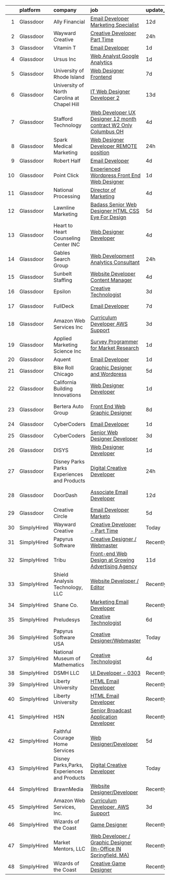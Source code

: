 

|    | platform    | company                                      | job                                                                                                                                                                                                                                                                                                                                                                                                                                                                                                                                                                                                                                                                                                                                                                                                                                                                                                                                                                                                                                                                                                                                                                                                                                                                                                                                                                 | update_time   | location             |
|---:|:------------|:---------------------------------------------|:--------------------------------------------------------------------------------------------------------------------------------------------------------------------------------------------------------------------------------------------------------------------------------------------------------------------------------------------------------------------------------------------------------------------------------------------------------------------------------------------------------------------------------------------------------------------------------------------------------------------------------------------------------------------------------------------------------------------------------------------------------------------------------------------------------------------------------------------------------------------------------------------------------------------------------------------------------------------------------------------------------------------------------------------------------------------------------------------------------------------------------------------------------------------------------------------------------------------------------------------------------------------------------------------------------------------------------------------------------------------|:--------------|:---------------------|
|  1 | Glassdoor   | Ally Financial                               | [Email Developer   Marketing Specialist](https://www.glassdoor.com/partner/jobListing.htm?pos=118&ao=1110586&s=58&guid=000001818a29f4aba1cc19c932f624c8&src=GD_JOB_AD&t=SR&vt=w&cs=1_0b04945b&cb=1655880414801&jobListingId=1007929446076&cpc=F41FEAB56D215062&jrtk=3-0-1g652jt6cih4h801-1g652jt6pii1f800-29820346dd997931--6NYlbfkN0DJ5QQ_XkAtnGD7OtNJBPWnMWX0-0yeBIg3SyIy7sPtwbzsSHHn3ObDFBkKUa5OGl_rH17HhYgR9Gptulm-ttQ5sWWID-KAK-5q9F0uxR2glVSB77nx2jM23swHH61G1nm1erLSUAyn4dD4pmVk9I6K6UeY16j-lLw7lNSKSPbyCVWtNidleopZYVx5QJu6O-TUtmY67P8ur46rhFBY66Mlt5q3iwTdefb_TlGzLQ94hmamlslKcAoYqz-r9C3BRUyqliuhVGvUs4emmtMxRc43sNd-RrSNh1Jnc74GPAxI5oMcMDAXQ5-1SxC_L-fMZlcLd_OOyaRiqT6apoHRrl_27jh3ntLp0psaT3TMKJeQmr4Ap9-85sDltxPjfsGThPWb2Nn7dv5KtOpuwwJJPbOSUoEyBhuG2n0gvgsDsvRYi7H0TXB1H7NLHVzoX3Noqk2s9aURkA7UYlQjn-M_de7QC-VK8842H13hKtylq6FrJonxafeeW_zeFbyW7anQdTs%3D)                                                                                                                                                                                                                                                                                                                                                                                                                                                                                          | 12d           | Charlotte, NC        |
|  2 | Glassdoor   | Wayward Creative                             | [Creative Developer   Part Time](https://www.glassdoor.com/partner/jobListing.htm?pos=127&ao=1136043&s=58&guid=000001818a29f4aba1cc19c932f624c8&src=GD_JOB_AD&t=SR&vt=w&ea=1&cs=1_33835494&cb=1655880414803&jobListingId=1007955167727&jrtk=3-0-1g652jt6cih4h801-1g652jt6pii1f800-7112ac8b51489fde-)                                                                                                                                                                                                                                                                                                                                                                                                                                                                                                                                                                                                                                                                                                                                                                                                                                                                                                                                                                                                                                                                | 24h           | Remote               |
|  3 | Glassdoor   | Vitamin T                                    | [Email Developer](https://www.glassdoor.com/partner/jobListing.htm?pos=124&ao=1110586&s=58&guid=000001818a29f4aba1cc19c932f624c8&src=GD_JOB_AD&t=SR&vt=w&cs=1_d0d3a183&cb=1655880414802&jobListingId=1007952398975&cpc=F41FEAB56D215062&jrtk=3-0-1g652jt6cih4h801-1g652jt6pii1f800-c729f998c69f5acf--6NYlbfkN0DMrcEu7yrtATojKJA7cEzGQ3FdRGWLh0CZQInL4ECGI6k5tN82kdM0cJmh4vC7GggIqKZJOfkwr433VNJt7GeWnC2UmIhTFRbn-81zrayaPj-ukgC7L8r_jt5s0QL6z1MXrzLoijGyMRwJC52lcfuzmJIElBwsfqaUsuDAvkNyZ_4V6RdLFojMABTGNfiti4LSpqaCvRs6yHEPrA_D2Z9sBiZgpYHQBqbEuTA-3XxP9KgQ9gKkfR7V-LDfIDXyqrmbiLZL05b-sPPjJ1_0vj40FtKj78Ya0RTkXtBp6O2Fw5VZhkkSeMlvaq2v2J-wnifwE9fmmfuOhlBBo0ECxPUJDcl5GkFL1MH77gI1kWoQxw4gEMP2bwCXsRFpjzxZDEBQjCOLO4ZRwLSkZBAD7u6XtenCZG4r68phurcueYnw-BNE8LWazEdoLAu5YmA6tRdWyGVO7EK8sBYiwfSDXokX)                                                                                                                                                                                                                                                                                                                                                                                                                                                                                                                                                               | 1d            | Dallas, TX           |
|  4 | Glassdoor   | Ursus  Inc                                   | [Web Analyst  Google Analytics ](https://www.glassdoor.com/partner/jobListing.htm?pos=122&ao=1110586&s=58&guid=000001818a29f4aba1cc19c932f624c8&src=GD_JOB_AD&t=SR&vt=w&ea=1&cs=1_f88cbd36&cb=1655880414802&jobListingId=1007952301079&cpc=F41FEAB56D215062&jrtk=3-0-1g652jt6cih4h801-1g652jt6pii1f800-e6d6c6ea78d871b1--6NYlbfkN0CT8vBT9H5mqECx2dfLV_FONLPDKpIRssxVwtj05Tmm4rA5I0VNOPdM1oYsK66ov5rfnjfgAZTug3FSoRUgs8AlZRo16FKRx8MT3kJUBuE0310ifLkyDMtikUAZqK16-ABzaCLAe8FGyICmgKWFc4lXygRsDSIin6PcAbZa7eOZc0kksVA3X19FKAcbWU9LIdMP01raEjuSCBAOhpsfRBSVpvs9WwXdI2_0D_eutKKxVr1WGUNS-boWNjn6TsxlehNSeyxC80q-Q-98zk3c3_V5mgyVn9SwdJgocjO-VYTwVIsObXQAbDci-AoEKBeCQ_qtuz1cDfRfgDpS8BtuwMtQ74dVn-8FwlJK577HcL8zrdtxymBavvVEKYSJCz9uozSWW7eoz1COM5wVJtTYzgSoKpDqUZdzNbpdw6K-8OyNvlc08uTARQUNm-_hxY30axj-5RQB1zG_i_ujE7b_kLqRUfMQ2VXIIH12bpKWPV9zUjRlNfH0BlPGqzDBaF_SszSJ6Dx3WfEeXoASw73Tql7oqOV8YOMLnH27IhBzUFKRMeSvq7r42iAMVgoV9IE6RaWf6FMz-WhNyrvMMWZQgHbj1GwNhc3G6MMCLKwTZ_ToQDccGGfmPqejYEWNqkLjmRsn5xp_Gvlv7bg1iZ4JQ4TzwCist6zn-9XQ6Q1bcMTKBDQYbRzCflX2lRd8qLC3VPxgS9VZ6lXhVw%3D%3D)                                                                                                                                                                                                                                                                               | 1d            | Tigard, OR           |
|  5 | Glassdoor   | University of Rhode Island                   | [Web Designer   Frontend](https://www.glassdoor.com/partner/jobListing.htm?pos=109&ao=1110586&s=58&guid=000001818a29f4aba1cc19c932f624c8&src=GD_JOB_AD&t=SR&vt=w&cs=1_50c67002&cb=1655880414800&jobListingId=1007939185950&cpc=D5E11A5BC695825F&jrtk=3-0-1g652jt6cih4h801-1g652jt6pii1f800-cec50dc6a3bfc729--6NYlbfkN0AqMLPTf4MGsUN8huRgi1zVnsM5rlBPqqz_2kyggCnnEqSYAGTW27u8HQM9tTc-lWz9t1-fnXZk25rY03sh_QIMP7trI6ET8mKC5HvNDX3e5v_xhdFfZsSmyN9xYje89TX9CQi_CFkn8M6INuA3IeVoMn9iSqU1XmIfsehcceIlI4VgfP8lpeCTemLeknG_njA4Wfv10wbP6zdvKHi9_CL-KyagpH6KfjL72cJ17iVCFCIbVTU2mb36shXGXnJUyL3B7z5_vh2TYmAN86cyzWOF_oYNTx9j0nFTObjiMGa1cQs3RqgbQvyb407JTreVqrn9-BNSYxmEbNT4b5QxNBKgLclnHxBhxbhRCBiDsluBM8BA-ewSjFDVfF5lYofTUSOhtKt67cBq3rEsNLo3DbvU6l5IYExABOuIhjfhM7JyRH5L2pdstp67aQPrgckPMvfa09Xv3DApA7vmkTZ9atuH8SIp6_pdM0og3g6gWH4QOrBpK6o4Jv_R5kNI-zt1WDDXBp7wHdNN6p6gDh_qFLs28h9V6IN-RTI%3D)                                                                                                                                                                                                                                                                                                                                                                                                                                                                         | 7d            | Kingston, RI         |
|  6 | Glassdoor   | University of North Carolina at Chapel Hill  | [IT Web Designer Developer   2](https://www.glassdoor.com/partner/jobListing.htm?pos=101&ao=1110586&s=58&guid=000001818a29f4aba1cc19c932f624c8&src=GD_JOB_AD&t=SR&vt=w&cs=1_6a8a679a&cb=1655880414799&jobListingId=1007926510715&cpc=3AA3C13EDDBAE8D2&jrtk=3-0-1g652jt6cih4h801-1g652jt6pii1f800-dc4de7e3e5a1170f--6NYlbfkN0DZXVBpSXCdgMypQ9aqk8D_ojzl6xhD2Y5ENTmf4dD2Z6I4uDB2gHb7zbR8rKTYuLiPyGuZghC38etFof_SAqUXxsZb2cWt2I9s1y6qq-sHqNORLZoaEdDWkLmmcn2BQ5BF3-yPzAExKm0t7JL2RThCsi2Exq4OL92e9I5Vhqu4l2Zm-4IC7rRDI8yciuJ2ozwLMVho3PLIF0-8wPJ5Ieto8rpaYyPWrVDspLec9rd7p5R0WGB9mwbIjfLQ4bgp72mf3IVdMhZ3WDSr8Avvd3mJJrH-jrQ9p1oKPs_-Q_ocOBw7dHyYlZyDADHyHsB_BXuaz6h5PMVBCbXa_FdKH_AMURrXsBpX11joHIcjpkqpZeS5c19t7VePRADaYS87JaWNolvwmht5Ft_5iduUvUS1HklIsMOxYTthF_mH6U2PqvEizrjswzTzHPcacx30yhbzrrD7tjBbnBfoiLXncwaB)                                                                                                                                                                                                                                                                                                                                                                                                                                                                                                                                                 | 13d           | Chapel Hill, NC      |
|  7 | Glassdoor   | Stafford Technology                          | [Web Developer UX Designer   12 month contract   W2 Only   Columbus  OH](https://www.glassdoor.com/partner/jobListing.htm?pos=126&ao=1110586&s=58&guid=000001818a29f4aba1cc19c932f624c8&src=GD_JOB_AD&t=SR&vt=w&ea=1&cs=1_6d205401&cb=1655880414803&jobListingId=1007947347179&cpc=47CFDC01B3F81FAC&jrtk=3-0-1g652jt6cih4h801-1g652jt6pii1f800-ad225fb9070cb046--6NYlbfkN0Dh8yKYC7BtZqCs9O06EjIceWgqnuO8KhgnlZL1JbrNEHyUzea-VWsO4AwzTdDq9ocuSSmR5orjb0rWfU3ZPzwpzRs3eLVZ1ZHqSlfoeBekfIjeJXTG4uqnCLvRs18qXdKPSiP8Osofw6x0SWwg12xs1q0gTIyDAc0Rtha24pU4Sr292HBQvPbSQK8euQq6z0EOn0Sgeb_s228_4RaRUP3BjSHD0IFoX5sA1D357fYe0Kj10KSNKXFfZNmaovXI3VakNGBwqlhqlxje8hYqZHnoglKecKFLxl7oEpDv1xHexS7zE9EEY0tKdxW82F7iMkJNDJysV2G8-idNAIDUkNNwxyx75PpFnpnKHnKJnVLpn-gBmokzShMGpNYiWo_60-Qg1yPnSVekcU9ubeomrUustIE66_B_j2yLFautFEgHtKoBL2dhHWiMhq_MzeqKj6xhcrKj606UP9sb1udWoLMcSiYSKltQeVqjQ9KPHTk8sutI0XBrBws8wXqAaIo82N_YF1ckdAp2cy5O7r4L9tOE)                                                                                                                                                                                                                                                                                                                                                                                                                                   | 4d            | Remote               |
|  8 | Glassdoor   | Spark Medical Marketing                      | [Web Designer Developer   REMOTE position](https://www.glassdoor.com/partner/jobListing.htm?pos=130&ao=1136043&s=58&guid=000001818a29f4aba1cc19c932f624c8&src=GD_JOB_AD&t=SR&vt=w&ea=1&cs=1_750b4159&cb=1655880414803&jobListingId=1007954315287&jrtk=3-0-1g652jt6cih4h801-1g652jt6pii1f800-7df274d54f488d74-)                                                                                                                                                                                                                                                                                                                                                                                                                                                                                                                                                                                                                                                                                                                                                                                                                                                                                                                                                                                                                                                      | 24h           | Remote               |
|  9 | Glassdoor   | Robert Half                                  | [Email Developer](https://www.glassdoor.com/partner/jobListing.htm?pos=120&ao=1110586&s=58&guid=000001818a29f4aba1cc19c932f624c8&src=GD_JOB_AD&t=SR&vt=w&ea=1&cs=1_31f75fb1&cb=1655880414802&jobListingId=1007948313276&cpc=AC285F3A3ECA6BB0&jrtk=3-0-1g652jt6cih4h801-1g652jt6pii1f800-5bd7648ae8a46299--6NYlbfkN0CpzDdaQkua3np5pkmj49lKioZwmwxQ-yx5plwbYmV_MzWNBoPgCjn5xTvWxSHi3y4zNLEJPAZO4FTHmJvOmu2wtov3JhRhC-gMlRj7eaxUPuhPCont2043VAxQLs8YBk8I23ebX9ew0GvYpkt50hsKZH3qFXh2JEiTufr4H5wTdHnupq_i9wfEvuaXZgkZUoyAMpgGhS0DATnJxsLdZ2luqkhuK1idu-RmIo61tipdP4KPWFJ5RNLLfE5-XKzDA_Y7tyFu9VsG6wXIuOCTSVJcZdrc7fTEBxMzvirY9oiI5x43dX-v4Uzl8r5OgrGLGmrGkPPywE2XxVEHZpRTgJbHfCizGMX7o1Loir-B8NzL5WpDM90o8pv2v8EOHBqjCRCxACmDfvO7dGO0-7iFbZTlqwzTz8CCkgzM3Giw_cif_TrpxvhhE4jetjA9eICKuhAG4UDKBnjhjp2-YDyZ4Cm8b4XCSZJhjFezWMAT-Dor4t6LG8L6yJERXT-viy6K5BOe1bIyX_0bejKrUSxFj1JsNbOaF5pIBnuNdXI9Sn_ZjQ%3D%3D)                                                                                                                                                                                                                                                                                                                                                                                                                                                              | 4d            | Denver, CO           |
| 10 | Glassdoor   | Point   Click                                | [Experienced Wordpress Front End Web Designer](https://www.glassdoor.com/partner/jobListing.htm?pos=115&ao=1110586&s=58&guid=000001818a29f4aba1cc19c932f624c8&src=GD_JOB_AD&t=SR&vt=w&ea=1&cs=1_e27f28ec&cb=1655880414801&jobListingId=1007952641209&cpc=1FDE87803EF93CD3&jrtk=3-0-1g652jt6cih4h801-1g652jt6pii1f800-4a8350994632f2e3--6NYlbfkN0B0LkUW3C2p8R-laJk7eI7x70lIEXhzgzCh45uOSTMw5aVw3hNWCSwMpzKYxghAvRaep9l5obUoM4IR4Yiqw9N3i2oUiH-MWngOa-FdZQkBhSrCncbXbkcKqW8N4X5IVhvHJfw8YeX2doO30mfDjIE-wV8r7DDWRUg_By3Igm30ZedZY7AWbuRa0I8WDIjHoN5dIkDwU4s2nTe0DiFViUK8Y1IKrwfb0JplIOqLWCa55ggfMVZURRK0pCaZFWuznen2YgZ7Qe_Vmrgas_In1qEFr2FX8SU0LIdJX_CT9tOr4v-f5H_APgbZ9VCpsnsKgRxTppX8piouOnYMh05Mm0mZS9mDux80iGocfwHKuotNUyieESxzX_fOhlt0oyJccr7vfOIkYxccpYMoYjRJiBaZExLsvjWDLRSVWkQmeoRkIBp7Cg1ODgWYviaYwuRrjgybg_gGIKNU_DSUCUDnYHpVlCY7k2ThTGK0Axa1CRvFT8TG2RnGI9GAxQl5cTT_W4r5ACBLsOSMCiVPhDYlsFVl_4BgS_d6I7E%3D)                                                                                                                                                                                                                                                                                                                                                                                                                                               | 1d            | Phoenix, AZ          |
| 11 | Glassdoor   | National Processing                          | [Director of Marketing](https://www.glassdoor.com/partner/jobListing.htm?pos=106&ao=1110586&s=58&guid=000001818a29f4aba1cc19c932f624c8&src=GD_JOB_AD&t=SR&vt=w&ea=1&cs=1_e8fb7289&cb=1655880414800&jobListingId=1007948004226&cpc=2069669CCECE0501&jrtk=3-0-1g652jt6cih4h801-1g652jt6pii1f800-ce72e498fa6236d2--6NYlbfkN0AO-lx13pzomzdSppJUWL3QXsQT8oyFk4U4LWH8QC50CmdwjmX8DJUkZ2r10c_JGKwIUiTZbMYhoSnN6SUJAxKpmX_okOcZh-zDzgDD1RJBY6DWWBhrnbMGEtBKk5R2HgHjKyx2y3l74UJjq9WSEBJaEDRPAbpAWF-yyUUbAKVGmfJzjRCpowj2Loh6S2RTiwd8Z1jka8NbecnXnILtxnQ1VWfPqxxRHclq4t6aENycZab95pGLHyRDgHCBvRMXDsxYyPRAcc9Vo9jVAUNiIXZRvicXy0z2ruBPi8YhpH1Kof11LS5RT4y-D1xCtYFRTA-g-NN9rC1S1EkOGDwFuesJHACEMYPLQYvA8WWfSBEf5S9mKFCT4eSlaCsXc_s8cnTxQiKOj9dBC7agi_IlRvCT8nGtJGw46GwFne_o2x41RcnSBBV_SZC_hx0B2v2PdmKmwRSRfPTEsg9srwSdoK8xuGjQXbifAucokCBnS5BVLgZsghROvd5KuQmBn-sPAEgh_4JuWzF0Uw%3D%3D)                                                                                                                                                                                                                                                                                                                                                                                                                                                                                        | 4d            | Orem, UT             |
| 12 | Glassdoor   | Lawnline Marketing                           | [Badass Senior Web Designer   HTML  CSS    Eye For Design](https://www.glassdoor.com/partner/jobListing.htm?pos=105&ao=1110586&s=58&guid=000001818a29f4aba1cc19c932f624c8&src=GD_JOB_AD&t=SR&vt=w&ea=1&cs=1_4cb8853f&cb=1655880414799&jobListingId=1007945270122&cpc=E6B95A06C1BC174B&jrtk=3-0-1g652jt6cih4h801-1g652jt6pii1f800-c11d92ba87d007d7--6NYlbfkN0CSgGTbSPgM0xpgWRkp5SRTexU57Zk_6_bZ18eqb9d2QPonl4wyxnYYzZzlQX1INA05EVULwZuD-rw-yad887exhHL80ZF-6sCv590OQr2cj3ZF3-pMXOqi0CfpHb4cS6sIfTWaJDnbeVN6g9oZH4Sc_gMnT8ZNkGUcR0rk47uFGVNZvWApXP8wh5IUZdNkTFhFfKqwTxCvp9WLyTm23xjuK6oPbPmhlcGV8pVlxTkYiQUiEYJ4rqJLiBPFyff1E-2N4ixlQv6lnzhWewMphqKkHmtNX38WAW6M-FOXGseZC5QZJeyfpl0EbPrFbQkTKH2JxzaMZ7qADlwoLyA139vypjJ99c9aeZCygt9nQO4TKy6E91dQU1NrHmqXdNgyddD8wqddiL0HktC0muajopllewC1_1boYit_zAU42D-jWpqNOuRoA6f0nNYQFMUukjCevU5TP8Y9GxszN92qVMc3fSnueyn1zi5TuwYfIlaUHsMxVwdHH-c9Jv4NGtQp5uROo1IWhpULeO0O_164rvgmEFIyb1vaRj9wG2Vd3-O5dw%3D%3D)                                                                                                                                                                                                                                                                                                                                                                                                                     | 5d            | Tampa, FL            |
| 13 | Glassdoor   | Heart to Heart Counseling Center INC         | [Web Designer Developer](https://www.glassdoor.com/partner/jobListing.htm?pos=107&ao=1110586&s=58&guid=000001818a29f4aba1cc19c932f624c8&src=GD_JOB_AD&t=SR&vt=w&ea=1&cs=1_510fb509&cb=1655880414800&jobListingId=1007947548584&cpc=87A0A889578C8297&jrtk=3-0-1g652jt6cih4h801-1g652jt6pii1f800-3ede25ecee5a212a--6NYlbfkN0CPEiJEzZq4I_K6S6Q9VC1QMfIsI0INZ1UYi7vjgDL48ZJ_Ze1ZOJrR5hEXQnhf_Gn-sLXsl76dvm9ckA1sdl_kCtJZeEon-73sEDBkJ0ncs0P219UAYJklfVFQgVL_PM0j9b1q6gxcYu0HXLqupivCun6kId2-eFYO_YnA9zUeczHR8HpPg97r7HqKOujqslbN0yttWe8eohN33uPjySbTzptp-JJlxyd5AB7kBn1Yjxo5sCybff0dsOhI6Gx8d95rfSAjjqx-MbyfQ6SIFRJACVOVh7HntAXTwtKoRmi-zO56FbfA6kYS8xT26ftFrnu6u5zebl8cfTq0P9mPoz_iKmD1ddXrGVsRBierA_1PIgSS3WHa3IjbCMuJdCB3-w9MI6bbH63LKxXmPwvP7rigp1o2GbHrL-qefznZkc4OoPEq4Oxhz8BQocVYEuyGDdJ39jTpq2HIg3Tu-LvsU46-x_Y_5LbkCV9l1r8Dcn_D5smv6Pq0uEOhflebsU4qJZg%3D)                                                                                                                                                                                                                                                                                                                                                                                                                                                                                                     | 4d            | Colorado Springs, CO |
| 14 | Glassdoor   | Gables Search Group                          | [Web Development   Analytics Consultant](https://www.glassdoor.com/partner/jobListing.htm?pos=121&ao=1110586&s=58&guid=000001818a29f4aba1cc19c932f624c8&src=GD_JOB_AD&t=SR&vt=w&ea=1&cs=1_5e5629a6&cb=1655880414802&jobListingId=1007955303085&cpc=E773D000C9BC26FA&jrtk=3-0-1g652jt6cih4h801-1g652jt6pii1f800-e6f29a29db96c7a0--6NYlbfkN0CZ1lEuAv6jxF-3oHFcpaf0lR-C2BPOLpDOrJR7xrRNgVUCVNy30M801Mw0EqxP5GCmylUfsB8W0ECgdQZXeAWblECEF2aIMXSRMONb2KPiYoAnl37f_7jLQlVqdTNewETz3rXDZI8TNq6nRjKIweynwTVQ0rgwq9-SjyLx8xfX6VKFNrt9eDTM1dpb13L4j2-9KtDB4oDPjO-vYG-9l4zdiVx-EhrwafUkb_xFIiznfbjJQrAGzM8m1effZYQhv_VVczG-qrSgqeNvPNRQxr9alrmQgTGw8flIvS7K2EPeiQKB-udNpOrP8AXy0ltyWC_MgKuP7X-gmW8xtlhM_Ne0tAvJs30cqcANdK1W4_mzbUDl9NvwNggNiSop--prshxu8R1ZPgZvq-QmIVJ-DPpxVH3OHR4_DMYtAsNcudxBnJFmsVsMMNu50qL6BT-s9liLGYnAJBXBptua_gtphU4BuFIMI7E1p6XkKApngSQoSar9ZnkP3YOq3fhCZB0Yyo1XT-GwRqbGaiO3fTy6f_PvnJUR4AjgPfODep6f1ADBmgzX9oVrn48nD9nMzcBnZ2VaZBZKa_tYFA%3D%3D)                                                                                                                                                                                                                                                                                                                                                                                                       | 24h           | Columbus, OH         |
| 15 | Glassdoor   | Sunbelt Staffing                             | [Website Developer   Content Manager](https://www.glassdoor.com/partner/jobListing.htm?pos=123&ao=1110586&s=58&guid=000001818a29f4aba1cc19c932f624c8&src=GD_JOB_AD&t=SR&vt=w&ea=1&cs=1_c31b52e5&cb=1655880414802&jobListingId=1007947710355&cpc=B076152010A3B66C&jrtk=3-0-1g652jt6cih4h801-1g652jt6pii1f800-8923c3e5883ea31b--6NYlbfkN0ASFYtB0Tqi6raDK39JVsBcjTHJPPxiw76vFmgBea2Rje_D8nUlVysGKjKeeBtz6Bx6uvRPfMRGULAnWKfYB9e1_O_7R78qSjyv-p4QYUkOgaZX58HGg8TQcukhW_r0lpWGTymvcgHQjTvy0uetz3rZwMKJMl_MalehOkl2mX6RKnTu4XCL1x7kian4uBYKVApnBRJKsjcI0VvNdYOoKINVe4yclGxpHv-YAkq9W5sxVTLJLOr3-2oNIe_HynVDIsR3JgJ7PUKaO-9kLslLK5sBiZOxwY92V0XapOKUo4pffsXnSrmIAsIelIGcLDehXDGh3SDHp1JOxKVEsbSfwTQRkAmngsJY_EFATzrutp2VZQx-9GuLFtNLYIXPX7k8tPW3dGYlmyfmpgdz-DpF7akK7nx12Hm7fM853DZRCG2C_Ra6vx__wu7pzcOXzHdoIMVP1x2qfDdOFTcFpdiv2-uFyP7WarbkAOnPXINaH4RSocAfaMc404uJpNaoP9BRmpdN_K7lC8PiSG9cYM5A54sWoejZ0w5cfmujJ2fIa76IOcU2FwqkI4Ok08A7UA4K0GWmYCEvdlQiUT-zadc-hquweaTyW4IvsOiOtTH28D8aBCl6UJdA4Oux_zb7VfoCHNVmG-glx_alY9sTX5Xz7no76MCBfjIBmN8FibP0AfwrkGhkgOlM9-Hjer4SyVMZpjtriQAORzSIi95s-9cypwEH0xs4bbt81jU%3D)                                                                                                                                                                                                                                                        | 4d            | Chicago, IL          |
| 16 | Glassdoor   | Epsilon                                      | [Creative Technologist](https://www.glassdoor.com/partner/jobListing.htm?pos=129&ao=1136043&s=58&guid=000001818a29f4aba1cc19c932f624c8&src=GD_JOB_AD&t=SR&vt=w&cs=1_5c59dae1&cb=1655880414803&jobListingId=1007948866019&jrtk=3-0-1g652jt6cih4h801-1g652jt6pii1f800-b443488613248c63-)                                                                                                                                                                                                                                                                                                                                                                                                                                                                                                                                                                                                                                                                                                                                                                                                                                                                                                                                                                                                                                                                              | 3d            | Chicago, IL          |
| 17 | Glassdoor   | FullDeck                                     | [Email Developer](https://www.glassdoor.com/partner/jobListing.htm?pos=110&ao=1110586&s=58&guid=000001818a29f4aba1cc19c932f624c8&src=GD_JOB_AD&t=SR&vt=w&ea=1&cs=1_d14728ad&cb=1655880414800&jobListingId=1007940220063&cpc=21001CD36CB5FE0E&jrtk=3-0-1g652jt6cih4h801-1g652jt6pii1f800-146d6debe4798c06--6NYlbfkN0AyLYn6e4nOsln60gailr5YF6DJD2ie_1ebCPdPTsHIrVzbdEm4_QsKTicBcCO4vXROXyLabrhzGKm9NotrTRn0xl4ZjGUPZpPHMek_WMvJpnP9_G3WGVhs7gA0kP5RrqBnE4MxEyFb1a-vzHRaQllHRQEgdxxMlnGbVtk0d4nxvpyK3sM4QG9lJ4yWjD3jESOJMjXr-kHIfg7I2tKVTrrLm9kMPjo4ddeYGcUVw5ezbt5VEGnNh_5Kf43jnzyHw-bhaPlKWoPxUAy--iKlnxyutnCaE6DYlWe8IZDKHo1KT9y7G9ZxOfOyiqK_J6m7CmW6mSd3tmZfTH0SkTITxfkaCSlUxsXnAVHEr4-llV42aKNm3tdCFc8YU2rBeZkkP-ke1_Ec2-R2OIv1AfMPBh-QrmmOEHEDSwHbbBlkI9lwRtnjTN7mGYbjRlhTrPHJml0h0wRr_oVnGnUQvxeWziey0HOgNCV0kT25csW_eSv7g1N9SxE0-bbpS_qZ_6CVCyI%3D)                                                                                                                                                                                                                                                                                                                                                                                                                                                                                                            | 7d            | Woodland Hills, CA   |
| 18 | Glassdoor   | Amazon Web Services  Inc                     | [Curriculum Developer  AWS Support](https://www.glassdoor.com/partner/jobListing.htm?pos=128&ao=1136043&s=58&guid=000001818a29f4aba1cc19c932f624c8&src=GD_JOB_AD&t=SR&vt=w&cs=1_ff631af7&cb=1655880414803&jobListingId=1007948569854&jrtk=3-0-1g652jt6cih4h801-1g652jt6pii1f800-babf0940e10045d2-)                                                                                                                                                                                                                                                                                                                                                                                                                                                                                                                                                                                                                                                                                                                                                                                                                                                                                                                                                                                                                                                                  | 3d            | Remote               |
| 19 | Glassdoor   | Applied Marketing Science  Inc               | [Survey Programmer for Market Research](https://www.glassdoor.com/partner/jobListing.htm?pos=119&ao=1110586&s=58&guid=000001818a29f4aba1cc19c932f624c8&src=GD_JOB_AD&t=SR&vt=w&ea=1&cs=1_f2d22605&cb=1655880414802&jobListingId=1007951884311&cpc=0C139D4CAD5A6DB2&jrtk=3-0-1g652jt6cih4h801-1g652jt6pii1f800-90510b05dd880545--6NYlbfkN0APToHrk7ILONyRglvlT3LJMO76dZGJsKlG8WQjsY8CqwypV_UwhZFY9MRoQbeUzYV50OrwXuM2BfR49DUnWcG13dUT_J1hHnVwxGkqxglqpUybmVpnIiX4fLQNe2BGpMak3sbTKwXocxYiEXXoPf48lHeJKIanngkcpU9pssUaDy42R8qTUODiVhBN9lvwmgqWCc_p-K7RR3ybOTRtZUt1oOQXATK-O_CeXEBZfW-DZPOMjf82vlWJN1PY7-ob4Xte_F1rkMqPyEgM4ZhthJjcKHGnINIdBnijhsZIK_kZexyzrQi4jfjUUqzU6EH0pww28Pu_1qnNkHMyEyMQKIdpD_OqM6vKYxL8j-1Zk75-7ybrUigOcrwhKIJoAJr69ctYOMs20-3E3HLcgy59r9VNVGRbS27RFGVxPhSaG12XeOqHp56ucNup1qsl71UsL7XoAf2_48HI0r2H1-lwvgiYS08AHGR7ysfEbotfk4MlqFy0SOjobFoCZC-QHuQVxv0%3D)                                                                                                                                                                                                                                                                                                                                                                                                                                                                                      | 1d            | Remote               |
| 20 | Glassdoor   | Aquent                                       | [Email Developer](https://www.glassdoor.com/partner/jobListing.htm?pos=114&ao=1110586&s=58&guid=000001818a29f4aba1cc19c932f624c8&src=GD_JOB_AD&t=SR&vt=w&cs=1_4498531a&cb=1655880414800&jobListingId=1007952573824&cpc=0C139D4CAD5A6DB2&jrtk=3-0-1g652jt6cih4h801-1g652jt6pii1f800-68efd4b299b32150--6NYlbfkN0DMrcEu7yrtATojKJA7cEzGQ3FdRGWLh0CZQInL4ECGI9gD0Wolx9R2v-Aex0-GK04gGr-eiXey2i92pIbQIQS7Cy9CQdYLHYVx2I5WR15xr8Qf-WU4n97IOUPhk0K_9Bj3KVlD2SB-Xt_VWquicKOnj5gJTTMDe3J266M2V6nIe2AXPfbFnKc8dIoyfpqqO-wObIUGH_L4yXLtH3HEqmP9B4RfVyAg3eM9hqq1XegQexVsdXWAEFEHwZo_MEwGG6_XMY-woVAKQVo-KRX3-1DlVC_wbTnikOwES6weilxpG5qdQA1iDsoE1Nw5IpYJj-PfUXjgAKBXcakIZW8lvAeWWI9GF3E_1JZu-4ao3UHfr_DvodQ1SjlhZKhrPdqgJt2i8niCUjSihYXejc5SyNfdqA3NquKJURcX5tNpFHGTJAURIGWyiJK8Fn5U4Yd9TRki4OLbcsUSww%3D%3D)                                                                                                                                                                                                                                                                                                                                                                                                                                                                                                                                                                   | 1d            | Dallas, TX           |
| 21 | Glassdoor   | Bike   Roll Chicago                          | [Graphic Designer and Wordpress](https://www.glassdoor.com/partner/jobListing.htm?pos=111&ao=1110586&s=58&guid=000001818a29f4aba1cc19c932f624c8&src=GD_JOB_AD&t=SR&vt=w&ea=1&cs=1_2dc83f5d&cb=1655880414801&jobListingId=1007945355998&cpc=39A4E8CE329AB187&jrtk=3-0-1g652jt6cih4h801-1g652jt6pii1f800-c9e510d61b2b4503--6NYlbfkN0D_KRozbKJx95I3LRYgbj09bqBDFeyQG4s8tCOB31p2DJhI1XrWcIFhi1fm0h-1AaP_WZL5KizrHyD9kPhyRU-5fROWwyRj0z6oF8NL5s697I_xSPZj-46jRj_fAFZTn-H1VqAM1023Y6ow_udl46ZYsUvidMM6D1q0DEC1leMwCWRvlZlvKrehjD_Ogz-xOaU7bIP22IshrEX530gZj9xE2l2NOQHUtT_2OpP5CPilhtdO6eIQoJF5RCi6IFN4Pq5LrCT2iGzy4Hfo_AFCAfISiE8avj8BIYeRF_qJ2rylqXb9LeyJGEk1X3YvPHNLVZ-vVCU8IHJyvzxmKJBlHKOoNBdqqqgLjC1bMTdPj1Vlarev3jub9oBsC_tLQGdbr2fGYX_q3ac13-GZ_wb-sYx_71v8qU3VbClF_nLRMUKGoesfcoGx29AH_R2qPLCC6g7KUoaB35VgcmMSkKex8XvgGAGxomkcnLvCZ1uYSeFjzSbu9qRMKZRi-fftzpkBzX7t10eBs3OqLw%3D%3D)                                                                                                                                                                                                                                                                                                                                                                                                                                                                               | 5d            | Chicago, IL          |
| 22 | Glassdoor   | California Building Innovations              | [Web Designer Developer](https://www.glassdoor.com/partner/jobListing.htm?pos=104&ao=1110586&s=58&guid=000001818a29f4aba1cc19c932f624c8&src=GD_JOB_AD&t=SR&vt=w&ea=1&cs=1_e2c3c5fb&cb=1655880414799&jobListingId=1007951571434&cpc=5EFBB0462F9C6B7A&jrtk=3-0-1g652jt6cih4h801-1g652jt6pii1f800-9484313e88ab15f2--6NYlbfkN0AtR68e5gWpPxoovZgA7Udo-dcymoK0NpHFMpIgh7LYz77JH-DYA8sWDdS2M_GHucftdu6JelkfGaAPPJn1J7JhLOHaOxBNSe47SPxgVmvHOYIemuEZ0bkPP0cdreDiaJC7G5XQZKQjBtb7xwF4icgZzhAsx7qxABd2PcOgt8OD3Y5AJ5wn3fbwn4bAyX0ImuSqtYho5FIbDQwD4LNYwhGCre9o0KN7r4O5UyCfj5i-1JGhPXWE04chrasjegW8rAIYQl7sV53DUzoahBzFxBtBfA3qWlynd5EhPUaUJmZ28k3_HqdVgfWFTnwhrzzr1Fl5fZSO6BqjA9zZnFvO7yByTmIsAB_stnvqYTMVhHnI20bn4e-kUXAKxDB6IvLOFd7X0pKDTgJfZy4SaA3i2g8kjGYz4a4eRo5YUiLaGMIsL29rTZd8Ll07jFabdP0kGYuLqROpnCCmulRIg_a3C461VUaa0pFBY0fskDeyOF6VHFA_qrQzppknG9bVKDHhPG0%3D)                                                                                                                                                                                                                                                                                                                                                                                                                                                                                                     | 1d            | Orange, CA           |
| 23 | Glassdoor   | Bertera Auto Group                           | [Front End Web Graphic Designer](https://www.glassdoor.com/partner/jobListing.htm?pos=108&ao=1110586&s=58&guid=000001818a29f4aba1cc19c932f624c8&src=GD_JOB_AD&t=SR&vt=w&ea=1&cs=1_c3912909&cb=1655880414800&jobListingId=1007936110445&cpc=43E37B7B5399EAEF&jrtk=3-0-1g652jt6cih4h801-1g652jt6pii1f800-759b790ac5ec1ff3--6NYlbfkN0CS7sCOg6C94ZiFFlx18pR1sYkp57tZp3LH0Mr9FiXEgT-31WuvklTP8RVA7OpZmHYOos1LROe7kgXymoUGlnX23R4Z3Tr-yuLqo45cH2oFAnnUPEyA021eQ5T2SYxnQiqq6z5cFTBV-wFPdSLQocv-5wC1v8ilgEfcQPjdVnSPKm0owDZBbVmVhbUgQX5QbVYku8UDCpH3jFw6d0pMZTlDXIcHPZPF5cbRvmHCqfYvhnSzqKaRoWPJA5WxmPrulwRpodpPwvERUhXNOOHTt_1iTznj2MnHhEC-heZfqV7arC1DJGBPCFZS3tjCEjfiz-Do5S9NU0JNDqqasqxTgcHFPoJFe4NkVjsYc4MWRJlkrddODcvexT-NIcwCO8GvILT-zsCfBWRT3cFt9qnPonhbtddJJDhc9wOvU08VTe0SPuVvYCcFPU0CYKiB4f519Ni5VBR8GTimHTt7-dpwe9K-Qw6zZlXCnj8URObATBfx95P5XIvYEOp5AeYoopvsCSbHBJPA6kkghMo94mawRmjn)                                                                                                                                                                                                                                                                                                                                                                                                                                                                           | 8d            | West Springfield, MA |
| 24 | Glassdoor   | CyberCoders                                  | [Email Developer](https://www.glassdoor.com/partner/jobListing.htm?pos=117&ao=1110586&s=58&guid=000001818a29f4aba1cc19c932f624c8&src=GD_JOB_AD&t=SR&vt=w&cs=1_77f0aec2&cb=1655880414801&jobListingId=1007951483256&cpc=FAE5E775D180B2FB&jrtk=3-0-1g652jt6cih4h801-1g652jt6pii1f800-d0e9000c30065a76--6NYlbfkN0CpFJQzrgRR8WqXWK1qKKEqALWJw739KlKqr2H-MSI4eoBlI4EFrmor2FYZMP3muM02F11t3FVaQJxSADzTVmNDqRk2Y0VYDAv3rPy4nhGPg628Gds2zh9mKrRFMqueS99iG7zVh4iQtXAXyFMRWIrWYF6gxWZvyMwCgTf47Sdcj7ckBWPgIJHQ7D3rFJoXE_lFlvR6TdvU8mofdP1G_fVZGW58ECUoCclSKvgriWc-QagnMWjbXKfn8Nopt_6SnR-bpOKwm2AoSq6_l7ss_QX3YM8mN6fuHEg-89NJdDOu_L5tAsTBDpucTL5ZCugiLElh6KvaUXS3gUdGe6MJEQ48_HgqVJkJb1qSHVTjyfPpYl2Dm0mU3viObqa8lxyMql-XVR4CNiIRwpWidRu4HxRunSPvlX8vFMNsL8MuGoyoPLWCtEFUQ5nCAqrxpou9KqYc2EVUrliz-b5Bw05JRHcoaRuYiTsXLIszX6TWFmdohlPjXnnAHlo96Z9WCkT_Fhp5R6yEM3wAUxU9nEZmigH7ia-mvRrpvZRUq8NSfWqrXFxIlJe6bV3C0NWpeJ--EHX5udUWf3tDz8_xMZGH9vEFF3lFySP8GWBbt4YTjWixrJo8XYEBqQ6hwPPWGRhsiCQ468mtCtm68tzvobvea_at66QAuS_LTAZVxbe-1a-ScosiwPvYtm35UJTbYP2AHa1dQNCVcH7-ve76ygy-ZtC-wEfQtvov3pA0tdlzfAQdFzpU3K9zepl5QjDcOUaSSiMja_BK80nMUf_nhRE135uS-vRbk0eA57JTph8xRNr10gd6w9u4by1G7ewixQvFkPKwj6Fb0ZnHlA-UXeH_wYTS6rh3Q-v0KFzyvtQYoFFNcSDSYZad8xJb7gYWuHsR89iF7AzPpA5MwPK4kzhHUtYe2Q2eItsz2oX92VdFcfSQteUJyqOnufSD0q-DENKemruMDabBwc43VkBHrGvQ2nPmeY51qhnzsps%3D)                 | 1d            | Atlanta, GA          |
| 25 | Glassdoor   | CyberCoders                                  | [Senior Web Designer   Developer](https://www.glassdoor.com/partner/jobListing.htm?pos=125&ao=1110586&s=58&guid=000001818a29f4aba1cc19c932f624c8&src=GD_JOB_AD&t=SR&vt=w&cs=1_4252e652&cb=1655880414802&jobListingId=1007948757967&cpc=FD1C1DA32C38CFA7&jrtk=3-0-1g652jt6cih4h801-1g652jt6pii1f800-3d96fafd37268c02--6NYlbfkN0CpFJQzrgRR8WqXWK1qKKEqALWJw739KlKqr2H-MSI4eoBlI4EFrmor2FYZMP3muM24zHUY_bG5kr9c7NAb3nvxEGxtuapyBtAKtcCl-Ugi7XKTMDP_pISGEST3aPjk5Sba1vEgRz3AqpdUdo_eiLhoJc1rJKMwFjxo6F4D0CQhOiqLNeIgUM7eVpGLh0f8Jcx8Lcf9OjdM1LoFlPsXI0u08sa_NsMw79I1adQf51ZYKfZUey0IkPTF-Iow8ABZh-Qy5dgxh9bu6bXocELOJZtrrOUY-r0V-KJRO4pCrTRXX9I7S2e7UsKxwKbL1UwTNscDL908DXjdkcDJ9KWy5Yq2fohsx2dlpdrYWpC1poiaWzDiVeECjEEVTZxfYaV2F0atuIEkWmuyYa4YyMrrArLGsY3RW42kv5RGPfOQWO1VGL0z2-mxZumHkeeTGMRQ84Bm8byt2k4_ZbvJYIogi4zKkFnbm3X7MPMekRPF35M6l3HSSG0HtQvVYaOKmsc-FMQadAVM3jKifwZ43BslFhen7uCpWMW0VstUBlcXL2h2Vx4g1nhgV4wUK6pK93m1QWZFJLQLp_9fHUC-7pre1auMp8U7blRM_6IJudG36AV601IOze8duomPGoBhd4uQ4fcGeVvh-7nkqqujipUCjJDjrYw4imgUnumZn_n3Zw-AzmBYE17QHoa11aDF3Hu3vsl9kjSFAlEgs7X662j5s4lM_zYj5uTL27b_HOD9QFw8RZl27scLZQQz18b3TABokLYWQJ-u-3mbYaC8uyFfOaeRc9rcwjgb8olK2v4JEvV3SIy0dwe3pjZwEQx00QGk2FgO9tNnJ1z5-ZrZ2hGlh8XS7qV6pu9DVSjKk309drQLleKircYOQUda8wIs12FM1S-TbGmyIsGfKFzC82vNVBs5mriaI72Xzsh9ayMs2wkuSiJYi_OlVyYX6JM7_5lOBhobQvB0wQWmd34fZ4Bij46MEgtf1P0nNU8%3D) | 3d            | New York, NY         |
| 26 | Glassdoor   | DISYS                                        | [Web Designer Developer](https://www.glassdoor.com/partner/jobListing.htm?pos=112&ao=1110586&s=58&guid=000001818a29f4aba1cc19c932f624c8&src=GD_JOB_AD&t=SR&vt=w&ea=1&cs=1_16dffe10&cb=1655880414801&jobListingId=1007951671859&cpc=8795CF9063CD573D&jrtk=3-0-1g652jt6cih4h801-1g652jt6pii1f800-8fcd7804fdf36ad8--6NYlbfkN0BTYkY06FZEdAAtNWO-eDAfNklmfZymsMF6eFRONl7rAMN5x_2sHrqXfWPo9rHDxSOXn9aDDc6oJFJGtfDzNxTi9CLySDrlCrHSJaLREgeV993D6GBaKg7rNVQ9FxGCJu9FaNRP2cEvr3fINsWBncM1u9l6bggpREBzr3e47ICVLK8_kRrJju7mqRRV7VFyTgfuYzgC2GoLKGZiiupduoc6zqAEVHeiwyd5oXOeM3bjo8tQWxg6g1WA5W5gh7Zhlcke0oLuOMf1Pr8XY70oOXE5lLZDKMEMbKE_-h2mfE6ilYvK-DBkkGSWj_ABQW_taAmGPm_Sea0XlxpiJtU9_2UEVbd-qz1amys0Zo-C3810zDSNGdbXVL2RYlKVFB8y4eMeU0v4c1wDHUcs9LW5Biw2R3cPutw7Hw0tLF7LaFgszeSjS20J-nFGDSRIfVsF-hnF5tgprOfQSjAxaZdTzmfq3sAs8Tz30XOF9rk3Xb6ZXkmUk6asIRhlWIeIwI5gw9I%3D)                                                                                                                                                                                                                                                                                                                                                                                                                                                                                                     | 1d            | Remote               |
| 27 | Glassdoor   | Disney Parks Parks  Experiences and Products | [Digital Creative Developer](https://www.glassdoor.com/partner/jobListing.htm?pos=103&ao=1110586&s=58&guid=000001818a29f4aba1cc19c932f624c8&src=GD_JOB_AD&t=SR&vt=w&cs=1_266402f3&cb=1655880414799&jobListingId=1007954528641&cpc=451933188B21919D&jrtk=3-0-1g652jt6cih4h801-1g652jt6pii1f800-21751419ee34b8d8--6NYlbfkN0DAFTyt7pbDCC2JPO79CSdi1dIb81yjczP5qsKcZIxgiRd1qisRd4re16D_VG3-wzVWT02QtJwWegf68Od0utBGFyPjsdfEihKZFi4gTXDXg0vUOW5QnN9xy_y4cF7t9DnxlGPXNR26x7z7hBbmF3KR3fI2qX8q9BbxwReLqmb8OeR0R80xu72TsngjpY6uvCvRPG9fg9p4SEUwjDB4RmwgMbvTwp9sC2zA04UnnSV0RTphdzNKnyqhNRwfiHhe8Qxuxf83tBYCEZkI6h9nAfoRHZWueDZRb7QF36-HStJe-Wo9neaBl-moXRxI56_QKjWxnbPSPS4M0geEsUylPQOsaqi3JOBiGsgmUc4rpTHo6bLnVllQiG1sMAX83o34_8s4ba3KtqMhS4zldpcG9EgMF4WchpNfmI-se5U4BSNEI-H5gJJJYmshWBejZw-eR_CWwl89SnL7kA%3D%3D)                                                                                                                                                                                                                                                                                                                                                                                                                                                                                                                                                        | 24h           | Seattle, WA          |
| 28 | Glassdoor   | DoorDash                                     | [Associate Email Developer](https://www.glassdoor.com/partner/jobListing.htm?pos=113&ao=1110586&s=58&guid=000001818a29f4aba1cc19c932f624c8&src=GD_JOB_AD&t=SR&vt=w&cs=1_eb536934&cb=1655880414800&jobListingId=1007929770446&cpc=654405A9B1E0A9F5&jrtk=3-0-1g652jt6cih4h801-1g652jt6pii1f800-945d8193a36de7a8--6NYlbfkN0AW5-xsU-vMWeSLIbut59GbFrk8yjVb2oiwG7C4MAW4pNkHNTQQ0vMWYSrjnhRVLJrDRVEoa3WUvndMuApx3msbYERUNiyxyAj6XqieAQ5XlKejeYOU1LJnUXp7767I2KWofAKchtGYnjsDKHOMrIcWllfEZAM7aFhMRkjeXvGAgDhp5ftNgqbZdekUgeMkuzmD27Ukmcg2azmqXRyRvPni4sVJ0nv5NSgV1IwtdVQYprMMsquZAGGryencDpY1_BlJ717QDJGk6oUj5Yi889AyjaSIVctlMKl9A2UuwaMTYraTPmGYw0LTYZexN7Tar_WC00Zog-jBpRg_vS9P-KcgPjxTd3R_Ruy6wRlbMj-eiyC8WcjWIuSDWkU_sBFYxYWj09aPXpLG1aaDa4AuTLdirgnuIcyXWt6PnATIrPlRMC0CXCeezPlOqQVZC1I9wC88Mzi_PKaTcEikJj4tGlqzD0tQERKtZNrV4PA6TkdyB65iO8ekvOC3tB3TOFMJdH85DxndH4dfEAGlQYHyku3mbB5ihMnj6aiMBehj8QJJpBlEIGy7alONxo_SO9KnpHm0Sbe3_bnBuCyAq0AX6jqXz10G4lP4SuUWt4-C7E_NLyXoSfA2afIcmxjzqwI3b6cG8hKINEU0ZzrgrNEKQnJz9exiowQ9Prrx1Gg_XfKdhtjTiRJcuz3RLsV9n8Mq6GmUn_lNMiOg-xAz2DM6JJAawxQKm3UrrabcN4Y20du9FLUPPzRMiPQ-GSUE3ZRf4ic_b49L02S6eSm-Fy66iAlXFz8uuvcNkZOo8oy6Vw3lFvu2UT_cmtsGOXidZazu13qQ3ujm5QGhejkcEGcpshhH5H7Lk7cPk5YLRhjlsuB9FEazS3_L1slKIicof_vjE3HnCWHL1IExNRGdeHC5-OM5yh6kTcJK9pQ%3D)                                                                       | 12d           | Los Angeles, CA      |
| 29 | Glassdoor   | Creative Circle                              | [Email Developer  Marketo ](https://www.glassdoor.com/partner/jobListing.htm?pos=116&ao=1110586&s=58&guid=000001818a29f4aba1cc19c932f624c8&src=GD_JOB_AD&t=SR&vt=w&cs=1_e2e4d636&cb=1655880414801&jobListingId=1007945004727&cpc=B101C867B3EF2D75&jrtk=3-0-1g652jt6cih4h801-1g652jt6pii1f800-6b499db9945ea1fe--6NYlbfkN0BPwlZa85gbT4Q3XYQoU_uQn0Qmw9zd_9UNfmcwtqAVud1yvyq1Z4UAlx1bxhDUi3JKVcEL5oefihpIcQG6mnfapLvC0sb3DodSfBO7ZG5N30BnGC5SmE_oIMGp9Lq6js8LDWcl9YvgdrV4t6UVwp9Ut3DgKyyurrKbk45Sv5IsnCIYpa8ZarmexQL4ITGCrBoQA-kL3MTIBuwCKp9LJ5Rs7f7q9Rtyc1E6vDysdSaj3Nfsh6wcCVcYUxozFhJ1-Ao3cREU8pe6uP9I75PNv_iB-VlVZVayFl6lIQDLwqRIEKdoueA4Gx6-QeoPOcB0rBamZ5TW_FyDpPTkn70eOselXhBsPzBLHIUKTeFP9nOJbIoUNwH6AZARTV8YOG1xrjlCCtdzc3XIeZpf29Y0TOTSAsxpUrRpMj9VljfL84Hyfx8YOQnz4x_ZFZ4sHXsM1AkiXENTSH8sEXVlf5LADc1mXr-nUzNalep6henaHUhFI8uRd5Yb2N-PvfH6Qq5cklYXTTcT3wGjYg%3D%3D)                                                                                                                                                                                                                                                                                                                                                                                                                                                                                         | 5d            | Frisco, TX           |
| 30 | SimplyHired | Wayward Creative                             | [Creative Developer - Part Time](https://www.simplyhired.com/job/q3vrO9Z4pUIh14VjHVVllHF_ysh9GzkcpvNoMHlALIW8clhPPytz-Q?q=creative+developer)                                                                                                                                                                                                                                                                                                                                                                                                                                                                                                                                                                                                                                                                                                                                                                                                                                                                                                                                                                                                                                                                                                                                                                                                                       | Today         | Remote               |
| 31 | SimplyHired | Papyrus Software                             | [Creative Designer / Webmaster](https://www.simplyhired.com/job/epn4EeMXxxXbEsItJoBsygWYpPUXjML_NGzAIezAShrcXbzU548hFA?q=creative+developer)                                                                                                                                                                                                                                                                                                                                                                                                                                                                                                                                                                                                                                                                                                                                                                                                                                                                                                                                                                                                                                                                                                                                                                                                                        | Recently      | Southlake, TX        |
| 32 | SimplyHired | Tribu                                        | [Front-end Web Design at Growing Advertising Agency](https://www.simplyhired.com/job/gYV_zScIp78JvOXoDGtB53-VvmIK3QpcC46pcErBfCF1Vf4H_LFgeg?q=creative+developer)                                                                                                                                                                                                                                                                                                                                                                                                                                                                                                                                                                                                                                                                                                                                                                                                                                                                                                                                                                                                                                                                                                                                                                                                   | 11d           | San Antonio, TX      |
| 33 | SimplyHired | Shield Analysis Technology, LLC              | [Website Developer / Editor](https://www.simplyhired.com/job/aB_9o3xir3qpJy5syTIy2N694yL97Zoc3Ew6O-NDkbfiG9ogOTDF1A?q=creative+developer)                                                                                                                                                                                                                                                                                                                                                                                                                                                                                                                                                                                                                                                                                                                                                                                                                                                                                                                                                                                                                                                                                                                                                                                                                           | Recently      | Fort Belvoir, VA     |
| 34 | SimplyHired | Shane Co.                                    | [Marketing Email Developer](https://www.simplyhired.com/job/RcP4Q7OUThQQkT9kWXMiLlc_Q9zZfe9KKH3XzOuyrbocOGRY5RxBgA?q=creative+developer)                                                                                                                                                                                                                                                                                                                                                                                                                                                                                                                                                                                                                                                                                                                                                                                                                                                                                                                                                                                                                                                                                                                                                                                                                            | Recently      | Englewood, CO        |
| 35 | SimplyHired | Preludesys                                   | [Creative Technologist](https://www.simplyhired.com/job/gWLS3W_yoYTnc63byjXSYCjdqN7zlievB5bt9eEa3_5M-KrgPNPSWQ?q=creative+developer)                                                                                                                                                                                                                                                                                                                                                                                                                                                                                                                                                                                                                                                                                                                                                                                                                                                                                                                                                                                                                                                                                                                                                                                                                                | 6d            | Remote               |
| 36 | SimplyHired | Papyrus Software USA                         | [Creative Designer/Webmaster](https://www.simplyhired.com/job/ID2bZFQlVooJ4WyfLkORpNUicpmdD8caYpkz37HuUf4rSrWA8J_f2Q?q=creative+developer)                                                                                                                                                                                                                                                                                                                                                                                                                                                                                                                                                                                                                                                                                                                                                                                                                                                                                                                                                                                                                                                                                                                                                                                                                          | Today         | Southlake, TX        |
| 37 | SimplyHired | National Museum of Mathematics               | [Creative Technologist](https://www.simplyhired.com/job/sE6-3zgA8VDVvW5GwhwkFx8RfrNKFrHPFlbOZU9CLlGmzR7Hc7maQg?q=creative+developer)                                                                                                                                                                                                                                                                                                                                                                                                                                                                                                                                                                                                                                                                                                                                                                                                                                                                                                                                                                                                                                                                                                                                                                                                                                | 4d            | New York, NY         |
| 38 | SimplyHired | DSMH LLC                                     | [UI Developer - 0303](https://www.simplyhired.com/job/5uYdSP7SsNGxK09_Ov6zNQhuxUKLX-oIXjlCgij6ADfw35AwOg5rvg?q=creative+developer)                                                                                                                                                                                                                                                                                                                                                                                                                                                                                                                                                                                                                                                                                                                                                                                                                                                                                                                                                                                                                                                                                                                                                                                                                                  | Recently      | Peoria, IL           |
| 39 | SimplyHired | Liberty University                           | [HTML Email Developer](https://www.simplyhired.com/job/eiuqa-nYZj4HuvTLRRJ7baHagOVr6te1yaP0tpWemQUOxM68dGFAMQ?q=creative+developer)                                                                                                                                                                                                                                                                                                                                                                                                                                                                                                                                                                                                                                                                                                                                                                                                                                                                                                                                                                                                                                                                                                                                                                                                                                 | Recently      | Remote +1 location   |
| 40 | SimplyHired | Liberty University                           | [HTML Email Developer](https://www.simplyhired.com/job/eiuqa-nYZj4HuvTLRRJ7baHagOVr6te1yaP0tpWemQUOxM68dGFAMQ?q=creative+developer)                                                                                                                                                                                                                                                                                                                                                                                                                                                                                                                                                                                                                                                                                                                                                                                                                                                                                                                                                                                                                                                                                                                                                                                                                                 | Recently      | Remote               |
| 41 | SimplyHired | HSN                                          | [Senior Broadcast Application Developer](https://www.simplyhired.com/job/l5Iont4S6BsiyCZ7wcL0mjV7SCryH52Fi524bwGJ3Wwd1j8D_8Om8Q?q=creative+developer)                                                                                                                                                                                                                                                                                                                                                                                                                                                                                                                                                                                                                                                                                                                                                                                                                                                                                                                                                                                                                                                                                                                                                                                                               | Recently      | Saint Petersburg, FL |
| 42 | SimplyHired | Faithful Courage Home Services               | [Web Designer/Developer](https://www.simplyhired.com/job/DUZwSWkna5oWc0koLB8un-NgAIE2STh1gIDjphB3c6GGTpkcQljnDQ?q=creative+developer)                                                                                                                                                                                                                                                                                                                                                                                                                                                                                                                                                                                                                                                                                                                                                                                                                                                                                                                                                                                                                                                                                                                                                                                                                               | 5d            | Terrell, TX          |
| 43 | SimplyHired | Disney Parks,Parks, Experiences and Products | [Digital Creative Developer](https://www.simplyhired.com/job/Iw3Y3gSyhFPP_tjX3GoflQ_2M5OCBO7Qnmrb9LNRutCnynBbLh8_ow?q=creative+developer)                                                                                                                                                                                                                                                                                                                                                                                                                                                                                                                                                                                                                                                                                                                                                                                                                                                                                                                                                                                                                                                                                                                                                                                                                           | Today         | Memphis, TN          |
| 44 | SimplyHired | BrawnMedia                                   | [Website Designer/Developer](https://www.simplyhired.com/job/78BxKl1R6BpfuVu8Kpk-1cxMOjiHDgxQMPxrbQ5J7eWU9PbYxXCHNA?q=creative+developer)                                                                                                                                                                                                                                                                                                                                                                                                                                                                                                                                                                                                                                                                                                                                                                                                                                                                                                                                                                                                                                                                                                                                                                                                                           | Recently      | Albany, NY           |
| 45 | SimplyHired | Amazon Web Services, Inc.                    | [Curriculum Developer, AWS Support](https://www.simplyhired.com/job/HK8u_W1s0Qj0XDr9nNnkhPX9sMTG6alrgg3-o7yRflu5mLBMl-pugg?q=creative+developer)                                                                                                                                                                                                                                                                                                                                                                                                                                                                                                                                                                                                                                                                                                                                                                                                                                                                                                                                                                                                                                                                                                                                                                                                                    | 3d            | Remote               |
| 46 | SimplyHired | Wizards of the Coast                         | [Game Designer](https://www.simplyhired.com/job/ceOk7bA5OOmpHNlDn3x-AJhrHWpWPYsF-9nMRXoBwDjYnaHowIIquA?q=creative+developer)                                                                                                                                                                                                                                                                                                                                                                                                                                                                                                                                                                                                                                                                                                                                                                                                                                                                                                                                                                                                                                                                                                                                                                                                                                        | Recently      | Renton, WA           |
| 47 | SimplyHired | Market Mentors, LLC                          | [Web Developer / Graphic Designer (In-Office IN Springfield, MA)](https://www.simplyhired.com/job/6kf3uuwQ1EOl7Fl3dSxs72FKsBasyP0W-R29HngWXbHTwb_VXh3XfA?q=creative+developer)                                                                                                                                                                                                                                                                                                                                                                                                                                                                                                                                                                                                                                                                                                                                                                                                                                                                                                                                                                                                                                                                                                                                                                                      | Recently      | Springfield, MA      |
| 48 | SimplyHired | Wizards of the Coast                         | [Creative Game Designer](https://www.simplyhired.com/job/3U5NPAcld9zZ3VOc-NItCD-NzNvgqaZqPjmcmGZRZsaeN5WygOP2eA?q=creative+developer)                                                                                                                                                                                                                                                                                                                                                                                                                                                                                                                                                                                                                                                                                                                                                                                                                                                                                                                                                                                                                                                                                                                                                                                                                               | Recently      | Renton, WA           |